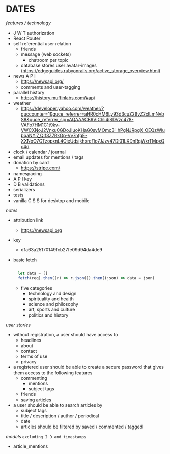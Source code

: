 # DATES

*features / technology*

* J W T authorization
* React Router
* self referential user relation
  * friends
  * message (web sockets)
    * chatroom per topic
  * database stores user avatar-images (https://edgeguides.rubyonrails.org/active_storage_overview.html)
* news A P I
  * https://newsapi.org/
  * comments and user-tagging
* parallel history
  * https://history.muffinlabs.com/#api
* weather
  * https://developer.yahoo.com/weather/?guccounter=1&guce_referrer=aHR0cHM6Ly93d3cuZ29vZ2xlLmNvbS8&guce_referrer_sig=AQAAACB9VIChli4jSDVzc478-VAFo7HM1C1t9kv-VWCXNoJ2Vnxu0GDoJIuoKHaG0svMOmc3i_hPgNJRpgX_OEQzWlubqaNYl7_QIf3Z7RkGp-Vy7nfgE-XXNoO7CTzopxnL4OieUdsjkhxref1o7JJzv47Di01LXDnRqWxrTMpxQc4d
* clock / calendar / journal
* email updates for mentions / tags
* donation by card
  * https://stripe.com/
* namespacing
* A P I key
* D B validations
* serializers
* tests
* vanilla C S S for desktop and mobile

*notes*

- attribution link
  - https://newsapi.org
- key
  - d1a63a25170149fcb27fe09d94da4de9

- basic fetch
  ```javascript

    let data = []
    fetch(req).then((r) => r.json()).then((json) => data = json)

  ```
  - five categories
    - technology and design
    - spirituality and health
    - science and philosophy
    - art, sports and culture
    - politics and history

*user stories*

- without registration, a user should have access to
  - headlines
  - about
  - contact
  - terms of use
  - privacy
- a registered user should be able to create a secure password that gives them access to the following features
  - commenting
    - mentions
    - subject tags
  - friends
  - saving articles
- a user should be able to search articles by
  - subject tags
  - title / description / author / periodical
  - date
  - articles should be filtered by saved / commented / tagged

*models*
  `excluding I D and timestamps`

<!-- - location
  - city
  - province / state
  - state / nation -->
<!-- - users
  - name
  - password
  - age
  - email -->
<!-- - articles
  - title
  - author
  - description
  - published_at
  - src
  - url
  - url_to_image -->
<!-- - comments -->
<!-- - article_comments
  - author_id
  - article_id
  - content -->
<!-- - categories
- tags -->

- article_mentions
<!-- - user_articles
  - user_id
  - article_id -->
